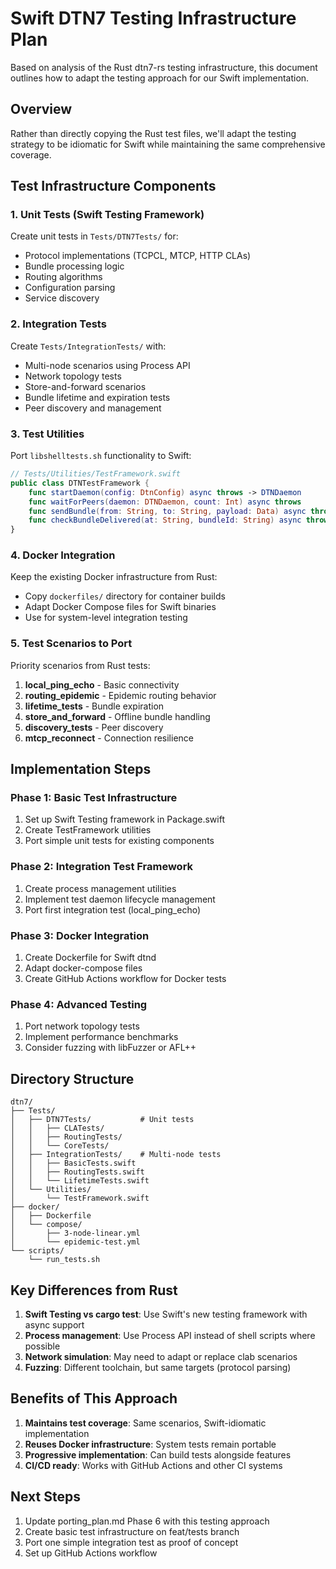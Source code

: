 # Swift DTN7 Testing Infrastructure Plan

Based on analysis of the Rust dtn7-rs testing infrastructure, this document outlines how to adapt the testing approach for our Swift implementation.

## Overview

Rather than directly copying the Rust test files, we'll adapt the testing strategy to be idiomatic for Swift while maintaining the same comprehensive coverage.

## Test Infrastructure Components

### 1. Unit Tests (Swift Testing Framework)

Create unit tests in `Tests/DTN7Tests/` for:
- Protocol implementations (TCPCL, MTCP, HTTP CLAs)
- Bundle processing logic
- Routing algorithms
- Configuration parsing
- Service discovery

### 2. Integration Tests

Create `Tests/IntegrationTests/` with:
- Multi-node scenarios using Process API
- Network topology tests
- Store-and-forward scenarios
- Bundle lifetime and expiration tests
- Peer discovery and management

### 3. Test Utilities

Port `libshelltests.sh` functionality to Swift:
```swift
// Tests/Utilities/TestFramework.swift
public class DTNTestFramework {
    func startDaemon(config: DtnConfig) async throws -> DTNDaemon
    func waitForPeers(daemon: DTNDaemon, count: Int) async throws
    func sendBundle(from: String, to: String, payload: Data) async throws
    func checkBundleDelivered(at: String, bundleId: String) async throws -> Bool
}
```

### 4. Docker Integration

Keep the existing Docker infrastructure from Rust:
- Copy `dockerfiles/` directory for container builds
- Adapt Docker Compose files for Swift binaries
- Use for system-level integration testing

### 5. Test Scenarios to Port

Priority scenarios from Rust tests:
1. **local_ping_echo** - Basic connectivity
2. **routing_epidemic** - Epidemic routing behavior
3. **lifetime_tests** - Bundle expiration
4. **store_and_forward** - Offline bundle handling
5. **discovery_tests** - Peer discovery
6. **mtcp_reconnect** - Connection resilience

## Implementation Steps

### Phase 1: Basic Test Infrastructure
1. Set up Swift Testing framework in Package.swift
2. Create TestFramework utilities
3. Port simple unit tests for existing components

### Phase 2: Integration Test Framework
1. Create process management utilities
2. Implement test daemon lifecycle management
3. Port first integration test (local_ping_echo)

### Phase 3: Docker Integration
1. Create Dockerfile for Swift dtnd
2. Adapt docker-compose files
3. Create GitHub Actions workflow for Docker tests

### Phase 4: Advanced Testing
1. Port network topology tests
2. Implement performance benchmarks
3. Consider fuzzing with libFuzzer or AFL++

## Directory Structure

```
dtn7/
├── Tests/
│   ├── DTN7Tests/           # Unit tests
│   │   ├── CLATests/
│   │   ├── RoutingTests/
│   │   └── CoreTests/
│   ├── IntegrationTests/    # Multi-node tests
│   │   ├── BasicTests.swift
│   │   ├── RoutingTests.swift
│   │   └── LifetimeTests.swift
│   └── Utilities/
│       └── TestFramework.swift
├── docker/
│   ├── Dockerfile
│   └── compose/
│       ├── 3-node-linear.yml
│       └── epidemic-test.yml
└── scripts/
    └── run_tests.sh
```

## Key Differences from Rust

1. **Swift Testing vs cargo test**: Use Swift's new testing framework with async support
2. **Process management**: Use Process API instead of shell scripts where possible
3. **Network simulation**: May need to adapt or replace clab scenarios
4. **Fuzzing**: Different toolchain, but same targets (protocol parsing)

## Benefits of This Approach

1. **Maintains test coverage**: Same scenarios, Swift-idiomatic implementation
2. **Reuses Docker infrastructure**: System tests remain portable
3. **Progressive implementation**: Can build tests alongside features
4. **CI/CD ready**: Works with GitHub Actions and other CI systems

## Next Steps

1. Update porting_plan.md Phase 6 with this testing approach
2. Create basic test infrastructure on feat/tests branch
3. Port one simple integration test as proof of concept
4. Set up GitHub Actions workflow